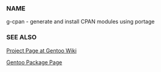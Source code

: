 ### NAME

g-cpan - generate and install CPAN modules using portage

### SEE ALSO

[Project Page at Gentoo Wiki](http://wiki.gentoo.org/wiki/Project:Perl/g-cpan)

[Gentoo Package Page](http://packages.gentoo.org/package/app-portage/g-cpan)

